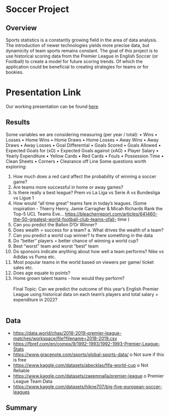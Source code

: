 # Soccer Project
## Overview
Sports statistics is a constantly growing field in the area of data analysis. The introduction of newer technologies yields more precise data, but dynamicity of team sports remains constant. The goal of this project is to use historical scoring data from the Premier League in English Soccer (or Football) to create a model for future scoring trends. Of which the application could be beneficial to creating strategies for teams or for bookies. 

# Presentation Link
Our working presentation can be found [here](https://docs.google.com/presentation/d/1o5ip7soiPAePsPb0dnv9SElZXOFtalbduMgolXQfZJA/edit?usp=sharing).

## Results
Some variables we are considering measuring (per year / total):
•	Wins
•	Losses
•	Home Wins
•	Home Draws
•	Home Losses
•	Away Wins
•	Away Draws
•	Away Losses
•	Goal Differential
•	Goals Scored
•	Goals Allowed
•	Expected Goals for (xG)
•	Expected Goals against (xAG)
•	Player Salary
•	Yearly Expenditure
•	Yellow Cards
•	Red Cards
•	Fouls
•	Possession Time
•	Clean Sheets
•	Corners
•	Clearance off Line
Some questions worth exploring:
1. How much does a red card affect the probability of winning a soccer game?
2. Are teams more successful in home or away games?
3. Is there really a best league? Prem vs La Liga vs Serie A vs Bundesliga vs Ligue 1
4. How would “all time great” teams fare in today’s leagues. (Some inspiration -
Thierry Henry, Jamie Carragher & Micah Richards Rank the Top-5 UCL Teams Eve…
https://bleacherreport.com/articles/641460-the-50-greatest-world-football-club-teams-ofall-
time )
5. Can you predict the Ballon D’Or Winner?
6. Does wealth = success for a team?
a. What drives the wealth of a team?
7. Can you predict a world cup winner? Is there something in the data
8. Do “better” players = better chance of winning a world cup?
9. Best “worst” team and worst “best” team
10. Do sponsors indicate anything about how well a team performs? Nike vs Adidas vs
Puma etc.
11. Most popular teams in the world based on viewers per game/ ticket sales etc.
12. Does age equate to points?
13. Home grown talent teams - how would they perform?
<br/><br/>
Final Topic: Can we predict the outcome of this year’s English Premier League using historical
data on each team’s players and total salary + expenditure in 2022?
<br/><br/>
## Data
-	https://data.world/chas/2018-2019-premier-league-matches/workspace/file?filename=2018-2019.csv
-	https://fbref.com/en/comps/9/1992-1993/1992-1993-Premier-League-Stats
-	https://www.gracenote.com/sports/global-sports-data/
o	Not sure if this is free
-	https://www.kaggle.com/datasets/abecklas/fifa-world-cup
o	Not Reliable
-	https://www.kaggle.com/datasets/zaeemnalla/premier-league
o	Premier League Team Data
-	https://www.kaggle.com/datasets/hikne707/big-five-european-soccer-leagues

## Summary
